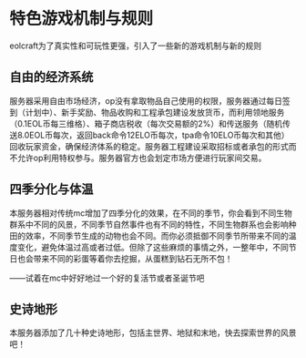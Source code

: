 # 特色游戏机制与规则

eolcraft为了真实性和可玩性更强，引入了一些新的游戏机制与新的规则

## 自由的经济系统

服务器采用自由市场经济，op没有拿取物品自己使用的权限，服务器通过每日签到（计划中）、新手奖励、物品收购和工程承包建设发放货币，而利用领地服务（0.1EOL币每三维格）、箱子商店税收（每次交易额的2%）和传送服务（随机传送8.0EOL币每次，返回back命令12ELO币每次，tpa命令10ELO币每次和其他）回收玩家资金，确保经济体系的稳定。服务器工程建设采取招标或者承包的形式而不允许op利用特权参与。服务器官方也会划定市场方便进行玩家间交易。

## 四季分化与体温

本服务器相对传统mc增加了四季分化的效果，在不同的季节，你会看到不同生物群系中不同的风景，不同季节自然事件也有不同的特性，不同生物群系也会影响种田的效率，不同季节生成的动物也会不同。而你必须抵御不同季节所带来不同的温度变化，避免体温过高或者过低。但除了这些麻烦的事情之外，一整年中，不同节日也会带来不同的彩蛋等着你去挖掘，从蛋糕到钻石无所不包！

——试着在mc中好好地过一个好的复活节或者圣诞节吧

## 史诗地形

本服务器添加了几十种史诗地形，包括主世界、地狱和末地，快去探索世界的风景吧！

